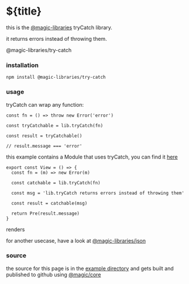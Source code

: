 # ${title}

this is the
[@magic-libraries](https://github.com/magic-libraries/)
tryCatch library.

it returns errors instead of throwing them.

<GitBadges>@magic-libraries/try-catch</GitBadges>

### installation

`npm install @magic-libraries/try-catch`

### usage

tryCatch can wrap any function:

```
const fn = () => throw new Error('error')

const tryCatchable = lib.tryCatch(fn)

const result = tryCatchable()

// result.message === 'error'
```

this example contains a Module that uses tryCatch,
you can find it
[here](https://github.com/magic-libraries/try-catch/blob/master/example/assets/TryCatch.mjs)

```
export const View = () => {
  const fn = (m) => new Error(m)

  const catchable = lib.tryCatch(fn)

  const msg = 'lib.tryCatch returns errors instead of throwing them'

  const result = catchable(msg)

  return Pre(result.message)
}
```

renders

<TryCatch></TryCatch>

for another usecase,
have a look at [@magic-libraries/json](https://github.com/magic-libraries/json)

### source

the source for this page is in the
[example directory](https://github.com/magic-libraries/try-catch/tree/master/example)
and gets built and published to github using
[@magic/core](https://github.com/magic/core)
